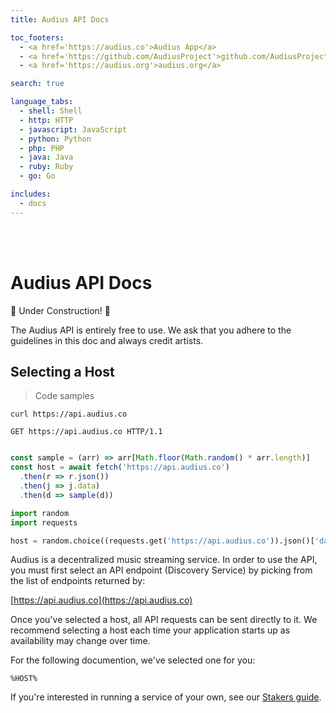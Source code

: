 ```yaml
---
title: Audius API Docs

toc_footers:
  - <a href='https://audius.co'>Audius App</a>
  - <a href='https://github.com/AudiusProject'>github.com/AudiusProject</a>
  - <a href='https://audius.org'>audius.org</a>

search: true

language_tabs:
  - shell: Shell
  - http: HTTP
  - javascript: JavaScript
  - python: Python
  - php: PHP
  - java: Java
  - ruby: Ruby
  - go: Go

includes:
  - docs
---
```



<script type="text/javascript">
(function() {
  const set = async () => {
    const sample = (arr) => arr[Math.floor(Math.random() * arr.length)]
    const host = sample((await (await fetch('https://api.audius.co')).json()).data)
    // document.body.innerHTML = document.body.innerHTML.replace(/%HOST%/g, host)
    function walkText(node) {
      if (node.nodeType == 3) {
        node.data = node.data.replace(/%HOST%/g, host)
      }
      if (node.nodeType == 1 && node.nodeName != "SCRIPT") {
        for (var i = 0; i < node.childNodes.length; i++) {
          walkText(node.childNodes[i]);
        }
      }
    }
    walkText(document.body);
  }
  set()
})()
</script>

<br />
<br />

# Audius API Docs

🚧 Under Construction! 🚧

The Audius API is entirely free to use. We ask that you adhere to the guidelines in this doc and always credit artists.


## Selecting a Host

> Code samples

```shell
curl https://api.audius.co
```

```http
GET https://api.audius.co HTTP/1.1
```

```javascript

const sample = (arr) => arr[Math.floor(Math.random() * arr.length)]
const host = await fetch('https://api.audius.co')
  .then(r => r.json())
  .then(j => j.data)
  .then(d => sample(d))

```

```python
import random
import requests

host = random.choice((requests.get('https://api.audius.co')).json()['data'])
```

Audius is a decentralized music streaming service. In order to use the API, you must first select an API endpoint (Discovery Service) by picking from the list of endpoints returned by:

[https://api.audius.co](https://api.audius.co)

Once you've selected a host, all API requests can be sent directly to it. We recommend selecting a host each time your application starts up as availability may change over time.

For the following documention, we've selected one for you:

` %HOST% `

If you're interested in running a service of your own, see our [Stakers guide](https://audius.org/stakers.html).
